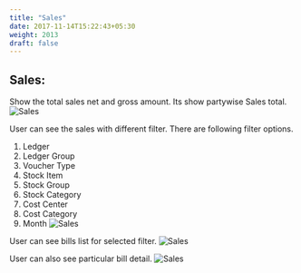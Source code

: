 ```yaml
---
title: "Sales"
date: 2017-11-14T15:22:43+05:30
weight: 2013
draft: false
---
```


## Sales:
Show the total sales net and gross amount. Its show partywise Sales total.
![Sales](../../../images/ios/15_sales.png "Sales")


User can see the sales with different filter. There are following filter options.

1. Ledger
2. Ledger Group
3. Voucher Type
4. Stock Item
5. Stock Group
6. Stock Category
7. Cost Center
8. Cost Category
9. Month
![Sales](../../../images/ios/15_1_sales.png "Sales")

User can see bills list for selected filter.
![Sales](../../../images/ios/15_2_sales.png "Sales")

User can also see particular bill detail.
![Sales](../../../images/ios/15_3_sales.png "Sales")